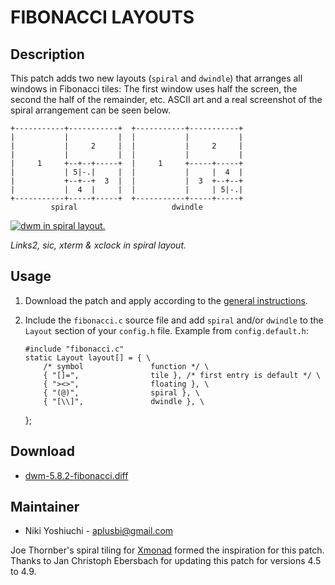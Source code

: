 # FIBONACCI LAYOUTS

## Description

This patch adds two new layouts (`spiral` and `dwindle`) that arranges all
windows in Fibonacci tiles: The first window uses half the screen, the second
the half of the remainder, etc. ASCII art and a real screenshot of the spiral
arrangement can be seen below.

    +-----------+-----------+  +-----------+-----------+
    |           |           |  |           |           |
    |           |     2     |  |           |     2     |
    |           |           |  |           |           |
    |     1     +--+--+-----+  |     1     +-----+-----+
    |           | 5|-.|     |  |           |     |  4  |
    |           +--+--+  3  |  |           |  3  +--+--+
    |           |  4  |     |  |           |     | 5|-.|
    +-----------+-----+-----+  +-----------+-----+-----+
             spiral                     dwindle

[![dwm in spiral layout.][1]][2]

*Links2, sic, xterm & xclock in spiral layout.*

## Usage

 1. Download the patch and apply according to the [general instructions](.).
 2. Include the `fibonacci.c` source file and add `spiral` and/or `dwindle` to
    the `Layout` section of your `config.h` file.
    Example from `config.default.h`:

        #include "fibonacci.c"
        static Layout layout[] = { \
            /* symbol               function */ \
            { "[]=",                tile }, /* first entry is default */ \
            { "><>",                floating }, \
            { "(@)",                spiral }, \
            { "[\\]",               dwindle }, \
    };

## Download

 * [dwm-5.8.2-fibonacci.diff](dwm-5.8.2-fibonacci.diff)

## Maintainer

 * Niki Yoshiuchi - <aplusbi@gmail.com>

Joe Thornber's spiral tiling for [Xmonad][3] formed the inspiration for this
patch. Thanks to Jan Christoph Ebersbach for updating this patch for versions
4.5 to 4.9.

[1]: http://schot.a-eskwadraat.nl/images/dwm-spiral_small.png
[2]: http://schot.a-eskwadraat.nl/images/dwm-spiral.png
[3]: http://www.xmonad.org

